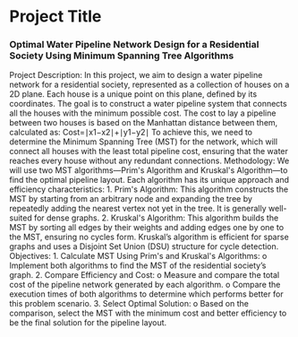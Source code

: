 <h1>Project Title</h1>
<h3>Optimal Water Pipeline Network Design for a Residential Society Using Minimum Spanning Tree Algorithms</h3>
</b>
Project Description:
In this project, we aim to design a water pipeline network for a residential society, represented as a collection of houses on a 2D plane. Each house is a unique point on this plane, defined by its coordinates. The goal is to construct a water pipeline system that connects all the houses with the minimum possible cost. The cost to lay a pipeline between two houses is based on the Manhattan distance between them, calculated as:
Cost=∣x1−x2∣+∣y1−y2∣
To achieve this, we need to determine the Minimum Spanning Tree (MST) for the network, which will connect all houses with the least total pipeline cost, ensuring that the water reaches every house without any redundant connections.
Methodology:
We will use two MST algorithms—Prim's Algorithm and Kruskal's Algorithm—to find the optimal pipeline layout. Each algorithm has its unique approach and efficiency characteristics:
1.	Prim's Algorithm: This algorithm constructs the MST by starting from an arbitrary node and expanding the tree by repeatedly adding the nearest vertex not yet in the tree. It is generally well-suited for dense graphs.
2.	Kruskal's Algorithm: This algorithm builds the MST by sorting all edges by their weights and adding edges one by one to the MST, ensuring no cycles form. Kruskal’s algorithm is efficient for sparse graphs and uses a Disjoint Set Union (DSU) structure for cycle detection.
Objectives:
1.	Calculate MST Using Prim's and Kruskal's Algorithms:
o	Implement both algorithms to find the MST of the residential society’s graph.
2.	Compare Efficiency and Cost:
o	Measure and compare the total cost of the pipeline network generated by each algorithm.
o	Compare the execution times of both algorithms to determine which performs better for this problem scenario.
3.	Select Optimal Solution:
o	Based on the comparison, select the MST with the minimum cost and better efficiency to be the final solution for the pipeline layout.
